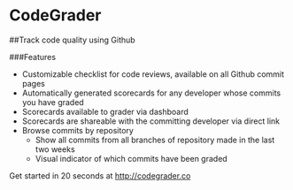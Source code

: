 CodeGrader
==========

##Track code quality using Github

###Features

* Customizable checklist for code reviews, available on all Github commit pages
* Automatically generated scorecards for any developer whose commits you have graded
* Scorecards available to grader via dashboard
* Scorecards are shareable with the committing developer via direct link
* Browse commits by repository
  * Show all commits from all branches of repository made in the last two weeks
  * Visual indicator of which commits have been graded

Get started in 20 seconds at http://codegrader.co
